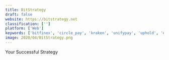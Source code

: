 ```yaml
---
title: BitStrategy
draft: false 
website: https://bitstrategy.net
classification: ['']
platform: ['Web']
keywords: ['bitfinex', 'circle_pay', 'kraken', 'unifypay', 'uphold', 'epay']
image: 2020/04/BitStrategy.png
---
```

Your Successful Strategy